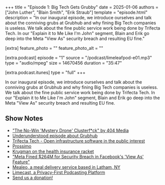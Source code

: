 +++
title = "Episode 1: Big Tech Gets Grubby"
date = 2025-01-06
authors = ["John Luther", "Blain Smith", "Erik Straub"]
template = "episode.html"
description = "In our inaugural episode, we introduce ourselves and talk about the conniving grubs at Grubhub and why fining Big Tech companies is useless. We talk about the fine public service work being done by Trifecta Tech. In our \"Explain it to Me Like I'm John\" segment, Blain and Erik go deep into the Meta \"View As\" security breach and resulting EU fine."

[extra]
feature_photo = ""
feature_photo_alt = ""

[extra.podcast]
episode = "1"
source = "/podcast/limeleafpod-e01.mp3"
type = "audio/mpeg"
size = 14670456
duration = "35:47"

[extra.podcast.itunes]
type = "full"
+++

In our inaugural episode, we introduce ourselves and talk about the conniving grubs at Grubhub and why fining Big Tech companies is useless. We talk about the fine public service work being done by Trifecta Tech. In our "Explain it to Me Like I'm John" segment, Blain and Erik go deep into the Meta "View As" security breach and resulting EU fine. 

<!-- more -->

## Show Notes

- ["The No-Win 'Mystery Drone' Clusterf*ck" by 404 Media](https://www.404media.co/the-no-win-mystery-drone-clusterfuck/)
- [Underunderstood episode about Grubhub](https://pca.st/Mm82)
- [Trifecta Tech - Open infrastructure software in the public interest](https://trifectatech.org)
- [Prossimo](https://www.memorysafety.org)
- [Krugman on the health insurance racket](https://paulkrugman.substack.com/p/health-insurance-is-a-racket)
- ["Meta Fined $264M for Security Breach in Facebook's 'View As' Feature"](https://www.msn.com/en-us/news/technology/meta-fined-264m-for-security-breach-in-facebook-s-view-as-feature/ar-AA1w1PU6)
- [Mealeo, a meal delivery service based in Latham, NY](https://www.mealeo.com)
- [Limecast, a Privacy-First Podcasting Platform](https://limecast.net)
- [Send us a donation!](https://opencollective.com/limeleaf)